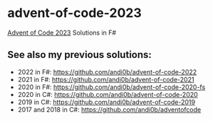 # advent-of-code-2023

[Advent of Code 2023](https://adventofcode.com/2023/) Solutions in F#

## See also my previous solutions:
- 2022 in F#: https://github.com/andi0b/advent-of-code-2022
- 2021 in F#: https://github.com/andi0b/advent-of-code-2021
- 2020 in F#: https://github.com/andi0b/advent-of-code-2020-fs
- 2020 in C#: https://github.com/andi0b/advent-of-code-2020
- 2019 in C#: https://github.com/andi0b/advent-of-code-2019
- 2017 and 2018 in C#: https://github.com/andi0b/adventofcode
